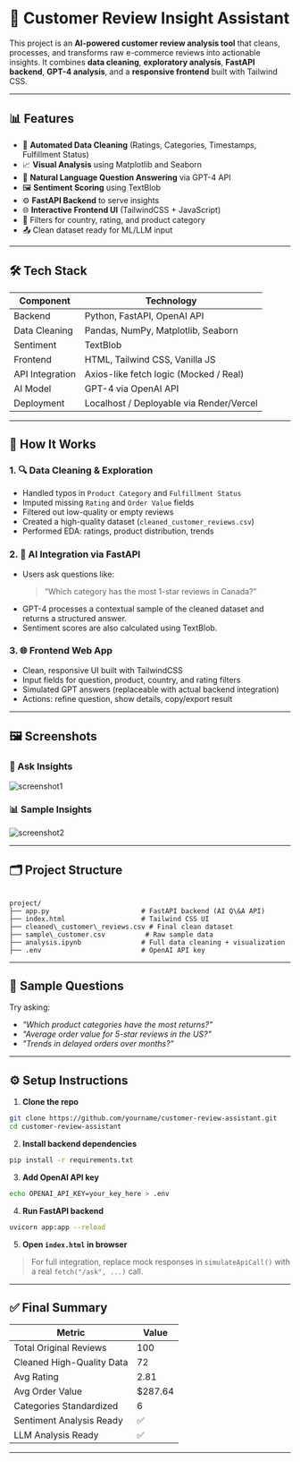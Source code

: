 # 🧠 Customer Review Insight Assistant

This project is an **AI-powered customer review analysis tool** that cleans, processes, and transforms raw e-commerce reviews into actionable insights. It combines **data cleaning**, **exploratory analysis**, **FastAPI backend**, **GPT-4 analysis**, and a **responsive frontend** built with Tailwind CSS.

---

## 📊 Features

- 🧹 **Automated Data Cleaning** (Ratings, Categories, Timestamps, Fulfillment Status)
- 📈 **Visual Analysis** using Matplotlib and Seaborn
- 🧠 **Natural Language Question Answering** via GPT-4 API
- 🖼️ **Sentiment Scoring** using TextBlob
- ⚙️ **FastAPI Backend** to serve insights
- 🌐 **Interactive Frontend UI** (TailwindCSS + JavaScript)
- 📝 Filters for country, rating, and product category
- 📤 Clean dataset ready for ML/LLM input

---

## 🛠️ Tech Stack

| Component      | Technology                         |
|----------------|-------------------------------------|
| Backend        | Python, FastAPI, OpenAI API         |
| Data Cleaning  | Pandas, NumPy, Matplotlib, Seaborn  |
| Sentiment      | TextBlob                            |
| Frontend       | HTML, Tailwind CSS, Vanilla JS      |
| API Integration| Axios-like fetch logic (Mocked / Real) |
| AI Model       | GPT-4 via OpenAI API                |
| Deployment     | Localhost / Deployable via Render/Vercel |

---

## 🚀 How It Works

### 1. 🔍 Data Cleaning & Exploration
- Handled typos in `Product Category` and `Fulfillment Status`
- Imputed missing `Rating` and `Order Value` fields
- Filtered out low-quality or empty reviews
- Created a high-quality dataset (`cleaned_customer_reviews.csv`)
- Performed EDA: ratings, product distribution, trends

### 2. 🧠 AI Integration via FastAPI
- Users ask questions like:
  > “Which category has the most 1-star reviews in Canada?”
- GPT-4 processes a contextual sample of the cleaned dataset and returns a structured answer.
- Sentiment scores are also calculated using TextBlob.

### 3. 🌐 Frontend Web App
- Clean, responsive UI built with TailwindCSS
- Input fields for question, product, country, and rating filters
- Simulated GPT answers (replaceable with actual backend integration)
- Actions: refine question, show details, copy/export result

---

## 🖼️ Screenshots

### 🔎 Ask Insights
![screenshot1](docs/screenshot-question.png)

### 📊 Sample Insights
![screenshot2](docs/screenshot-answer.png)

---

## 🗂️ Project Structure

```

project/
├── app.py                       # FastAPI backend (AI Q\&A API)
├── index.html                   # Tailwind CSS UI
├── cleaned\_customer\_reviews.csv # Final clean dataset
├── sample\_customer.csv          # Raw sample data
├── analysis.ipynb               # Full data cleaning + visualization
├── .env                         # OpenAI API key

````

---

## 🧪 Sample Questions

Try asking:
- *"Which product categories have the most returns?"*
- *"Average order value for 5-star reviews in the US?"*
- *"Trends in delayed orders over months?"*

---

## ⚙️ Setup Instructions

1. **Clone the repo**
```bash
git clone https://github.com/yourname/customer-review-assistant.git
cd customer-review-assistant
````

2. **Install backend dependencies**

```bash
pip install -r requirements.txt
```

3. **Add OpenAI API key**

```bash
echo OPENAI_API_KEY=your_key_here > .env
```

4. **Run FastAPI backend**

```bash
uvicorn app:app --reload
```

5. **Open `index.html` in browser**

> For full integration, replace mock responses in `simulateApiCall()` with a real `fetch("/ask", ...)` call.

---

## ✅ Final Summary

| Metric                    | Value    |
| ------------------------- | -------- |
| Total Original Reviews    | 100      |
| Cleaned High-Quality Data | 72       |
| Avg Rating                | 2.81     |
| Avg Order Value           | \$287.64 |
| Categories Standardized   | 6        |
| Sentiment Analysis Ready  | ✅        |
| LLM Analysis Ready        | ✅        |

---


